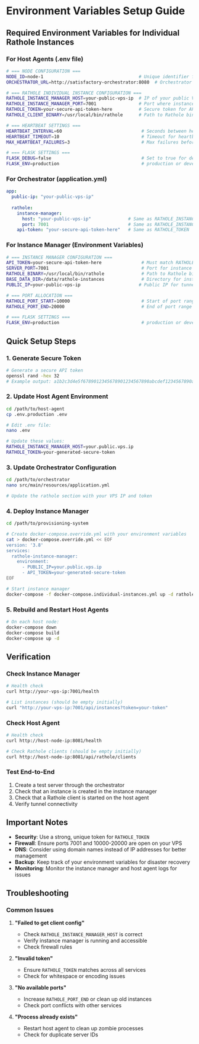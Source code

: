 # Environment Variables Setup Guide

## Required Environment Variables for Individual Rathole Instances

### For Host Agents (.env file)

```bash
# === NODE CONFIGURATION ===
NODE_ID=node-1                                    # Unique identifier for this host node
ORCHESTRATOR_URL=http://satisfactory-orchestrator:8080  # Orchestrator service URL

# === RATHOLE INDIVIDUAL INSTANCE CONFIGURATION ===
RATHOLE_INSTANCE_MANAGER_HOST=your-public-vps-ip  # IP of your public VPS running instance manager
RATHOLE_INSTANCE_MANAGER_PORT=7001                # Port where instance manager API runs
RATHOLE_TOKEN=your-secure-api-token-here          # Secure token for API authentication
RATHOLE_CLIENT_BINARY=/usr/local/bin/rathole      # Path to Rathole binary (already in Docker)

# === HEARTBEAT SETTINGS ===
HEARTBEAT_INTERVAL=60                              # Seconds between heartbeats to orchestrator
HEARTBEAT_TIMEOUT=10                               # Timeout for heartbeat requests
MAX_HEARTBEAT_FAILURES=3                           # Max failures before re-registration

# === FLASK SETTINGS ===
FLASK_DEBUG=false                                  # Set to true for development
FLASK_ENV=production                               # production or development
```

### For Orchestrator (application.yml)

```yaml
app:
  public-ip: "your-public-vps-ip"
  
  rathole:
    instance-manager:
      host: "your-public-vps-ip"              # Same as RATHOLE_INSTANCE_MANAGER_HOST
      port: 7001                              # Same as RATHOLE_INSTANCE_MANAGER_PORT
    api-token: "your-secure-api-token-here"   # Same as RATHOLE_TOKEN
```

### For Instance Manager (Environment Variables)

```bash
# === INSTANCE MANAGER CONFIGURATION ===
API_TOKEN=your-secure-api-token-here               # Must match RATHOLE_TOKEN
SERVER_PORT=7001                                   # Port for instance manager API
RATHOLE_BINARY=/usr/local/bin/rathole              # Path to Rathole binary
BASE_DATA_DIR=/data/rathole-instances              # Directory for instance configs
PUBLIC_IP=your-public-vps-ip                      # Public IP for tunnel endpoints

# === PORT ALLOCATION ===
RATHOLE_PORT_START=10000                           # Start of port range for instances
RATHOLE_PORT_END=20000                             # End of port range for instances

# === FLASK SETTINGS ===
FLASK_ENV=production                               # production or development
```

## Quick Setup Steps

### 1. Generate Secure Token
```bash
# Generate a secure API token
openssl rand -hex 32
# Example output: a1b2c3d4e5f6789012345678901234567890abcdef1234567890abcdef123456
```

### 2. Update Host Agent Environment
```bash
cd /path/to/host-agent
cp .env.production .env

# Edit .env file:
nano .env

# Update these values:
RATHOLE_INSTANCE_MANAGER_HOST=your.public.vps.ip
RATHOLE_TOKEN=your-generated-secure-token
```

### 3. Update Orchestrator Configuration
```bash
cd /path/to/orchestrator
nano src/main/resources/application.yml

# Update the rathole section with your VPS IP and token
```

### 4. Deploy Instance Manager
```bash
cd /path/to/provisioning-system

# Create docker-compose.override.yml with your environment variables
cat > docker-compose.override.yml << EOF
version: '3.8'
services:
  rathole-instance-manager:
    environment:
      - PUBLIC_IP=your.public.vps.ip
      - API_TOKEN=your-generated-secure-token
EOF

# Start instance manager
docker-compose -f docker-compose.individual-instances.yml up -d rathole-instance-manager
```

### 5. Rebuild and Restart Host Agents
```bash
# On each host node:
docker-compose down
docker-compose build
docker-compose up -d
```

## Verification

### Check Instance Manager
```bash
# Health check
curl http://your-vps-ip:7001/health

# List instances (should be empty initially)
curl "http://your-vps-ip:7001/api/instances?token=your-token"
```

### Check Host Agent
```bash
# Health check
curl http://host-node-ip:8081/health

# Check Rathole clients (should be empty initially)
curl http://host-node-ip:8081/api/rathole/clients
```

### Test End-to-End
1. Create a test server through the orchestrator
2. Check that an instance is created in the instance manager
3. Check that a Rathole client is started on the host agent
4. Verify tunnel connectivity

## Important Notes

- **Security**: Use a strong, unique token for `RATHOLE_TOKEN`
- **Firewall**: Ensure ports 7001 and 10000-20000 are open on your VPS
- **DNS**: Consider using domain names instead of IP addresses for better management
- **Backup**: Keep track of your environment variables for disaster recovery
- **Monitoring**: Monitor the instance manager and host agent logs for issues

## Troubleshooting

### Common Issues

1. **"Failed to get client config"**
   - Check `RATHOLE_INSTANCE_MANAGER_HOST` is correct
   - Verify instance manager is running and accessible
   - Check firewall rules

2. **"Invalid token"**
   - Ensure `RATHOLE_TOKEN` matches across all services
   - Check for whitespace or encoding issues

3. **"No available ports"**
   - Increase `RATHOLE_PORT_END` or clean up old instances
   - Check port conflicts with other services

4. **"Process already exists"**
   - Restart host agent to clean up zombie processes
   - Check for duplicate server IDs
